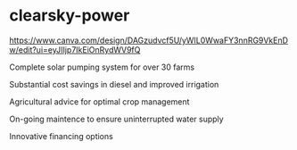 # clearsky-power

https://www.canva.com/design/DAGzudvcf5U/yWIL0WwaFY3nnRG9VkEnDw/edit?ui=eyJIIjp7IkEiOnRydWV9fQ

Complete solar pumping system for over 30 farms

Substantial cost savings in diesel and improved irrigation

Agricultural advice for optimal crop management

On-going maintence to ensure uninterrupted water supply

Innovative financing options